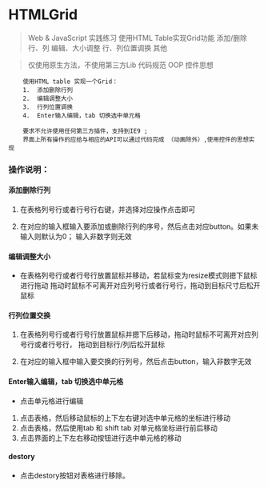 # HTMLGrid

>Web & JavaScript 实践练习
使用HTML Table实现Grid功能
添加/删除行、列
编辑、大小调整
行、列位置调换
其他

>仅使用原生方法，不使用第三方Lib
代码规范
OOP
控件思想
		
		使用HTML table 实现一个Grid：
        1.	添加删除行列
        2.	编辑调整大小
        3.	行列位置调换
        4.	Enter输入编辑，tab 切换选中单元格
        
        要求不允许使用任何第三方插件，支持到IE9 ;
        界面上所有操作的应给与相应的API可以通过代码完成 （动画除外）,使用控件的思想实现

### 操作说明：
#### 添加删除行列
1. 在表格列号行或者行号行右键，并选择对应操作点击即可

2. 在对应的输入框输入要添加或删除行列的序号，然后点击对应button。如果未输入则默认为0；
输入非数字则无效

#### 编辑调整大小
- 在表格列号行或者行号行放置鼠标并移动，若鼠标变为resize模式则摁下鼠标进行拖动
拖动时鼠标不可离开对应列号行或者行号行，拖动到目标尺寸后松开鼠标

#### 行列位置交换
1. 在表格列号行或者行号行放置鼠标并摁下后移动，拖动时鼠标不可离开对应列号行或者行号行，
拖动到目标行/列后松开鼠标

2. 在对应的输入框中输入要交换的行列号，然后点击button，输入非数字无效

#### Enter输入编辑，tab 切换选中单元格
- 点击单元格进行编辑

1. 点击表格，然后移动鼠标的上下左右键对选中单元格的坐标进行移动
2. 点击表格，然后使用tab 和 shift tab 对单元格坐标进行前后移动
3. 点击界面的上下左右移动按钮进行选中单元格的移动

#### destory
- 点击destory按钮对表格进行移除。